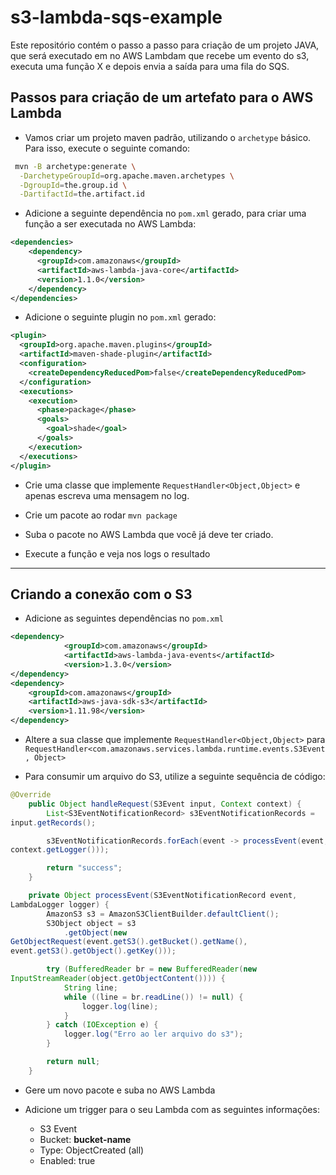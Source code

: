 # s3-lambda-sqs-example

Este repositório contém o passo a passo para criação de um projeto JAVA,
que será executado em no AWS Lambdam  que recebe um evento do s3,
executa uma função X e depois envia a saída para uma fila do
SQS.

## Passos para criação de um artefato para o AWS Lambda

- Vamos criar um projeto maven padrão, utilizando o `archetype` básico. Para isso, execute o seguinte comando:

```sh
 mvn -B archetype:generate \
  -DarchetypeGroupId=org.apache.maven.archetypes \
  -DgroupId=the.group.id \
  -DartifactId=the.artifact.id
```

- Adicione a seguinte dependência no `pom.xml` gerado, para criar uma
   função a ser executada no AWS Lambda:

```xml
<dependencies>
    <dependency>
      <groupId>com.amazonaws</groupId>
      <artifactId>aws-lambda-java-core</artifactId>
      <version>1.1.0</version>
    </dependency>
</dependencies>
```

- Adicione o seguinte plugin no `pom.xml` gerado:

```xml
<plugin>
  <groupId>org.apache.maven.plugins</groupId>
  <artifactId>maven-shade-plugin</artifactId>
  <configuration>
    <createDependencyReducedPom>false</createDependencyReducedPom>
  </configuration>
  <executions>
    <execution>
      <phase>package</phase>
      <goals>
        <goal>shade</goal>
      </goals>
    </execution>
  </executions>
</plugin>
```

- Crie uma classe que implemente `RequestHandler<Object,Object>` e apenas escreva uma
   mensagem no log.

- Crie um pacote ao rodar `mvn package`

- Suba o pacote no AWS Lambda que você já deve ter criado.

- Execute a função e veja nos logs o resultado

---

## Criando a conexão com o S3

- Adicione as seguintes dependências no `pom.xml`

```xml
<dependency>
			<groupId>com.amazonaws</groupId>
			<artifactId>aws-lambda-java-events</artifactId>
			<version>1.3.0</version>
</dependency>
<dependency>
    <groupId>com.amazonaws</groupId>
    <artifactId>aws-java-sdk-s3</artifactId>
    <version>1.11.98</version>
</dependency>
```

- Altere a sua classe que implemente `RequestHandler<Object,Object>` para `RequestHandler<com.amazonaws.services.lambda.runtime.events.S3Event, Object>`

- Para consumir um arquivo do S3, utilize a seguinte sequência de
  código:

```java
@Override
    public Object handleRequest(S3Event input, Context context) {
        List<S3EventNotificationRecord> s3EventNotificationRecords =
input.getRecords();

        s3EventNotificationRecords.forEach(event -> processEvent(event,
context.getLogger()));

        return "success";
    }

    private Object processEvent(S3EventNotificationRecord event,
LambdaLogger logger) {
        AmazonS3 s3 = AmazonS3ClientBuilder.defaultClient();
        S3Object object = s3
            .getObject(new
GetObjectRequest(event.getS3().getBucket().getName(),
event.getS3().getObject().getKey()));

        try (BufferedReader br = new BufferedReader(new
InputStreamReader(object.getObjectContent()))) {
            String line;
            while ((line = br.readLine()) != null) {
                logger.log(line);
            }
        } catch (IOException e) {
            logger.log("Erro ao ler arquivo do s3");
        }

        return null;
    }

```

- Gere um novo pacote e suba no AWS Lambda

- Adicione um trigger para o seu Lambda com as seguintes informações:
  - S3 Event
  - Bucket: __bucket-name__
  - Type: ObjectCreated (all)
  - Enabled: true

